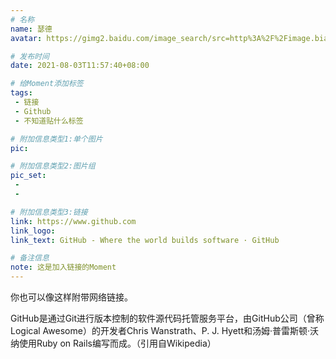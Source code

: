 ```yaml
---
# 名称
name: 瑟德
avatar: https://gimg2.baidu.com/image_search/src=http%3A%2F%2Fimage.biaobaiju.com%2Fuploads%2F20190822%2F14%2F1566456820-UokjFbWpuN.jpg&refer=http%3A%2F%2Fimage.biaobaiju.com&app=2002&size=f9999,10000&q=a80&n=0&g=0n&fmt=jpeg?sec=1630729842&t=560fc243f983753c1f4541a1d9c0d365

# 发布时间
date: 2021-08-03T11:57:40+08:00

# 给Moment添加标签
tags:
 - 链接
 - Github
 - 不知道贴什么标签

# 附加信息类型1:单个图片
pic:

# 附加信息类型2:图片组
pic_set:
 - 
 -

# 附加信息类型3:链接
link: https://www.github.com
link_logo:
link_text: GitHub - Where the world builds software · GitHub

# 备注信息
note: 这是加入链接的Moment
---
```

你也可以像这样附带网络链接。

GitHub是通过Git进行版本控制的软件源代码托管服务平台，由GitHub公司（曾称Logical Awesome）的开发者Chris Wanstrath、P. J. Hyett和汤姆·普雷斯顿·沃纳使用Ruby on Rails编写而成。（引用自Wikipedia）

